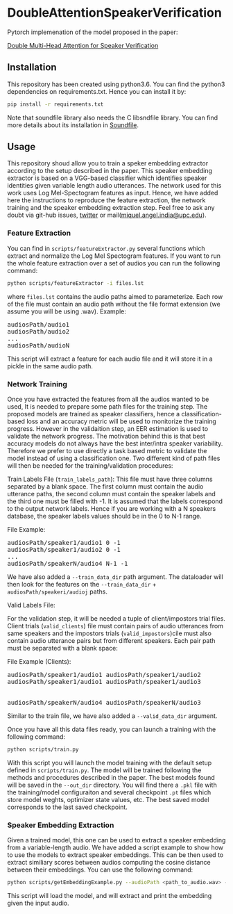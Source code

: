 # DoubleAttentionSpeakerVerification

Pytorch implemenation of the model proposed in the paper:

[Double Multi-Head Attention for Speaker Verification](https://arxiv.org/abs/2007.13199)

## Installation

This repository has been created using python3.6. You can find the python3
dependencies on requirements.txt. Hence you can install it by:

```bash
pip install -r requirements.txt
```

Note that soundfile library also needs the C libsndfile library. You can find
more details about its installation in [Soundfile](https://pysoundfile.readthedocs.io/en/latest/).

## Usage

This repository shoud allow you to train a speker embedding extractor according to the setup described in the paper. This speaker embedding extractor is based on a VGG-based classifier which identifies speaker identities given variable length audio utterances. The network used for this work uses Log Mel-Spectogram features as input. Hence, we have added here the instructions to reproduce the feature extraction, the network training and the speaker embedding extraction step. Feel free to ask any doubt via git-hub issues, [twitter](https://twitter.com/mikiindia) or mail(miquel.angel.india@upc.edu).

### Feature Extraction

You can find in `scripts/featureExtractor.py` several functions which extract and normalize the Log Mel Spectogram features. If you want to run the whole feature extraction over a set of audios you can run the following command:

```bash
python scripts/featureExtractor -i files.lst
```

where `files.lst` contains the audio paths aimed to parameterize. Each row of the file must contain an audio path without the file format extension (we assume you will be using .wav). Example:

<pre>
audiosPath/audio1
audiosPath/audio2
...
audiosPath/audioN</pre>

This script will extract a feature for each audio file and it will store it in a pickle in the same audio path.

### Network Training

Once you have extracted the features from all the audios wanted to be used, It is needed to prepare some path files for the training step. The proposed models are trained as speaker classifiers, hence a classification-based loss and an accuracy metric will be used to monitorize the training progress. However in the validaition step, an EER estimation is used to validate the network progress. The motivation behind this is that best accuracy models do not always have the best inter/intra speaker variability. Therefore we prefer to  use directly a task based metric to validate the model instead of using a classification one. Two different kind of path files will then be needed for the training/validation procedures:

Train Labels File (`train_labels_path`): This file must have three columns separated by a blank space. The first column must contain the audio utterance paths, the second column must contain the speaker labels and the third one must be filled with -1. It is assumed that the labels correspond to the output network labels. Hence if you are working with a N speakers database, the speaker labels values should be in the 0 to N-1 range.

File Example:

<pre>
audiosPath/speaker1/audio1 0 -1
audiosPath/speaker1/audio2 0 -1
...
audiosPath/speakerN/audio4 N-1 -1</pre>

We have also added a `--train_data_dir` path argument. The dataloader will then look for the features on the `--train_data_dir` + `audiosPath/speakeri/audioj` paths.

Valid Labels File:

For the validation step, it will be needed a tuple of client/impostors trial files. Client trials (`valid_clients`) file must contain pairs of audio utterances from same speakers and the impostors trials (`valid_impostors`)cile  must also contain audio utterance pairs but from different speakers. Each pair path must be separated with a blank space:

File Example (Clients):

<pre>
audiosPath/speaker1/audio1 audiosPath/speaker1/audio2
audiosPath/speaker1/audio1 audiosPath/speaker1/audio3

  
audiosPath/speakerN/audio4 audiosPath/speakerN/audio3</pre>

Similar to the train file, we have also added a `--valid_data_dir` argument.

Once you have all this data files ready, you can launch a training with the following command:


```bash
python scripts/train.py
```

With this script you will launch the model training with the default setup defined in `scripts/train.py`. The model will be trained following the methods and procedures described in the paper. The best models found will be saved in the `--out_dir` directory. You will find there a `.pkl` file with the training/model configuraiton and several checkpoint `.pt` files which store model weghts, optimizer state values, etc. The best saved model corresponds to the last saved checkpoint.

 
### Speaker Embedding Extraction

Given a trained model, this one can be used to extract a speaker embedding from a variable-length audio. We have added a script example to show how to use the models to extract speaker embeddings. This can be then used to extract similiary scores between audios computing the cosine distance between their embeddings. You can use the following command:

```bash
python scripts/getEmbeddingExample.py --audioPath <path_to_audio.wav> --modelConfig <path_to_config_file.pkl> --modelCheckpoint <path_to_checkpoint_file.chkpt>
```
This script will load the model, and will extract and print the embedding given the input audio.

